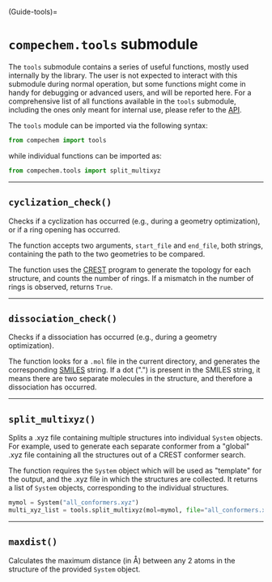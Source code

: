 (Guide-tools)=
# `compechem.tools` submodule

The `tools` submodule contains a series of useful functions, mostly used internally by the library. The user is not expected to interact with this submodule during normal operation, but some functions might come in handy for debugging or advanced users, and will be reported here. For a comprehensive list of all functions available in the `tools` submodule, including the ones only meant for internal use, please refer to the [API](API-tools).

The `tools` module can be imported via the following syntax:

```python
from compechem import tools
```

while individual functions can be imported as:

```python
from compechem.tools import split_multixyz
```

---

## `cyclization_check()`

Checks if a cyclization has occurred (e.g., during a geometry optimization), or if a ring opening has occurred. 

The function accepts two arguments, `start_file` and `end_file`, both strings, containing the path to the two geometries to be compared.

The function uses the [CREST](https://github.com/grimme-lab/crest) program to generate the topology for each structure, and counts the number of rings. If a mismatch in the number of rings is observed, returns `True`.

---

## `dissociation_check()`

Checks if a dissociation has occurred (e.g., during a geometry optimization). 

The function looks for a `.mol` file in the current directory, and generates the corresponding [SMILES](https://it.wikipedia.org/wiki/SMILES) string. If a dot (".") is present in the SMILES string, it means there are two separate molecules in the structure, and therefore a dissociation has occurred.

---

## `split_multixyz()`

Splits a .xyz file containing multiple structures into individual `System` objects. For example, used to generate each separate conformer from a "global" .xyz file containing all the structures out of a CREST conformer search. 

The function requires the `System` object which will be used as "template" for the output, and the .xyz file in which the structures are collected. It returns a list of `System` objects, corresponding to the individual structures.

```python
mymol = System("all_conformers.xyz")
multi_xyz_list = tools.split_multixyz(mol=mymol, file="all_conformers.xyz", suffix="conf")
```

---

## `maxdist()`

Calculates the maximum distance (in Å) between any 2 atoms in the structure of the provided `System` object.
